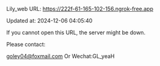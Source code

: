 Lily_web URL: https://222f-61-165-102-156.ngrok-free.app

Updated at: 2024-12-06 04:05:40

If you cannot open this URL, the server might be down.

Please contact: 

goley04@foxmail.com Or Wechat:GL_yeaH
